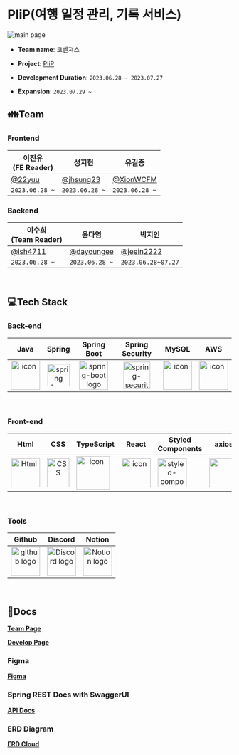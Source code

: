 # PliP(여행 일정 관리, 기록 서비스)
![main page](https://github.com/lsh4711/plip/assets/120231876/4968715d-1418-4e9c-ac72-4b76c1220cf3)

- **Team name**: 코벤져스

- **Project**: [PliP](https://plip.netlify.app/)

- **Development Duration**: `2023.06.28 ~ 2023.07.27`
- **Expansion**: `2023.07.29 ~`

## 👪Team
### Frontend
| 이진유<br>(FE Reader)                               |   성지현                                               | 유길종                                                 |
|--------------------------------------------------|-----------------------------------------------------|-----------------------------------------------------|
| [@22yuu](https://github.com/22yuu)    | [@jhsung23](https://github.com/jhsung23)          | [@XionWCFM](https://github.com/XionWCFM)                  |               |
| `2023.06.28 ~` | `2023.06.28 ~` | `2023.06.28 ~` |
### Backend
| 이수희<br>(Team Reader)                                                | 윤다영                                                   | 박지인                              |
|---------------------------------------------------|-------------------------------------------------------|-----------------------------------------------------|
| [@lsh4711](https://github.com/lsh4711)    | [@dayoungee](https://github.com/dayoungee)        | [@jeein2222](https://github.com/jeein2222)          |
| `2023.06.28 ~` | `2023.06.28 ~` |`2023.06.28~07.27`|

</br>

## 💻Tech Stack
### Back-end
|   Java   |   Spring   |   Spring Boot   |   Spring Security   |   MySQL   |   AWS   |
| :----------------------------------------------------------: | :----------------------------------------------------------: | :----------------------------------------------------------: | :----------------------------------------------------------: | :----------------------------------------------------------: | :----------------------------------------------------------: |
| <div style="display: flex; align-items: flex-start;"><img src="https://techstack-generator.vercel.app/java-icon.svg" alt="icon" width="65" height="65" /></div> | <img alt="spring logo" src="https://www.vectorlogo.zone/logos/springio/springio-icon.svg" height="50" width="50" > | <img alt="spring-boot logo" src="https://t1.daumcdn.net/cfile/tistory/27034D4F58E660F616" width="65" height="65" > |  <img alt="spring-security logo" width="60px" src="https://camo.githubusercontent.com/923e99a57f8a456fdade5f65b35ada254be277612ddc991afb702d8dfd880d4f/68747470733a2f2f63646e2e73696d706c6569636f6e732e6f72672f737072696e677365637572697479" width="85" height=auto > | <div style="display: flex; align-items: flex-start;"><img src="https://techstack-generator.vercel.app/mysql-icon.svg" alt="icon" width="65" height="65" /></div> | <div style="display: flex; align-items: flex-start;"><img src="https://techstack-generator.vercel.app/aws-icon.svg" alt="icon" width="65" height="65" /></div> |


</br>

### Front-end
|     Html     |     CSS     |     TypeScript     |     React    |     Styled<br>Components     |     axios     |      esLint     | 
| :----------------------------------------------------------: | :----------------------------------------------------------: | :----------------------------------------------------------: | :----------------------------------------------------------: | :----------------------------------------------------------: | :----------------------------------------------------------: | :----------------------------------------------------------:|
| <img alt="Html" src ="https://upload.wikimedia.org/wikipedia/commons/thumb/6/61/HTML5_logo_and_wordmark.svg/440px-HTML5_logo_and_wordmark.svg.png" width="65" height="65" /> | <div style="display: flex; align-items: flex-start;"><img src="https://user-images.githubusercontent.com/111227745/210204643-4c3d065c-59ec-481d-ac13-cea795730835.png" alt="CSS" width="50" height="65" /></div> | <div style="display: flex; align-items: flex-start;"><img src="https://techstack-generator.vercel.app/ts-icon.svg" alt="icon" width="75" height="75" /></div> | <div style="display: flex; align-items: flex-start;"><img src="https://techstack-generator.vercel.app/react-icon.svg" alt="icon" width="65" height="65" /></div> | <div style="display: flex; align-items: flex-start;"><img src="https://styled-components.com/logo.png" alt="styled-components icon" width="65" height="65" /></div> | <div style="display: flex; align-items: flex-start;"><img src="https://axios-http.com/assets/logo.svg" width="65" height="65"/></div> | <div style="display: flex; align-items: flex-start;"><img src="https://img.shields.io/badge/ESLint-4B32C3?style=for-the-badge&logo=ESLint&logoColor=white" width="100" height="65" /></div> |


</br>

### Tools
| Github | Discord | Notion | 
| :--------: | :--------: | :------: |
| <img alt="github logo" src="https://techstack-generator.vercel.app/github-icon.svg" width="65" height="65"> | <img alt="Discord logo" src="https://assets-global.website-files.com/6257adef93867e50d84d30e2/62595384e89d1d54d704ece7_3437c10597c1526c3dbd98c737c2bcae.svg" height="65" width="65"> | <img alt="Notion logo" src="https://www.notion.so/cdn-cgi/image/format=auto,width=640,quality=100/front-static/shared/icons/notion-app-icon-3d.png" height="65" width="65"> |


</br>

## 📃Docs

[**Team Page**](https://www.notion.so/codestates/20ddc860e647488c97b9698ab1f558d2)

[**Develop Page**](https://www.notion.so/codestates/5ff609e18a9a4bff87b6f8539a31dcb2)

### Figma
[**Figma**](https://www.figma.com/file/X9Dv6VA5QX4LKgrGFkYmxw/%EC%A7%80%ED%98%84%EB%B3%B4%EC%9C%A0%ED%8C%80?type=design&node-id=116-204&mode=design&t=SGL9vFegagcFj1ls-0)

### Spring REST Docs with SwaggerUI
[**API Docs**](https://teamdev.shop)

### ERD Diagram
[**ERD Cloud**](https://www.erdcloud.com/d/QBcuKs8MqxfjY5bv3)
